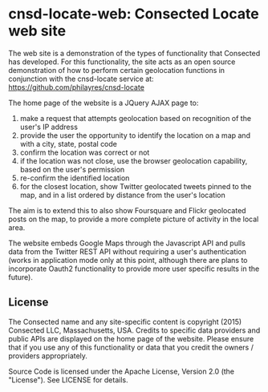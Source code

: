 cnsd-locate-web: Consected Locate web site
==========================================

The web site is a demonstration of the types of functionality that Consected has developed. For this functionality, the site acts as an open source demonstration of how to perform certain geolocation functions in conjunction with the cnsd-locate service at: https://github.com/philayres/cnsd-locate

The home page of the website is a JQuery AJAX page to:

  1. make a request that attempts geolocation based on recognition of the user's IP address
  2. provide the user the opportunity to identify the location on a map and with a city, state, postal code
  3. confirm the location was correct or not
  4. if the location was not close, use the browser geolocation capability, based on the user's permission
  5. re-confirm the identified location
  6. for the closest location, show Twitter geolocated tweets pinned to the map, and in a list ordered by distance from the user's location

The aim is to extend this to also show Foursquare and Flickr geolocated posts on the map, to provide a more complete picture of activity in the local area.

The website embeds Google Maps through the Javascript API and pulls data from the Twitter REST API without requiring a user's authentication (works in application mode only at this point, although there are plans to incorporate Oauth2 functionality to provide more user specific results in the future).

License
-------

The Consected name and any site-specific content is copyright (2015) Consected LLC, Massachusetts, USA. Credits to specific data providers and public APIs are displayed on the home page of the website. Please ensure that if you use any of this functionality or data that you credit the owners / providers appropriately.

Source Code is licensed under the Apache License, Version 2.0 (the "License"). See LICENSE for details.



